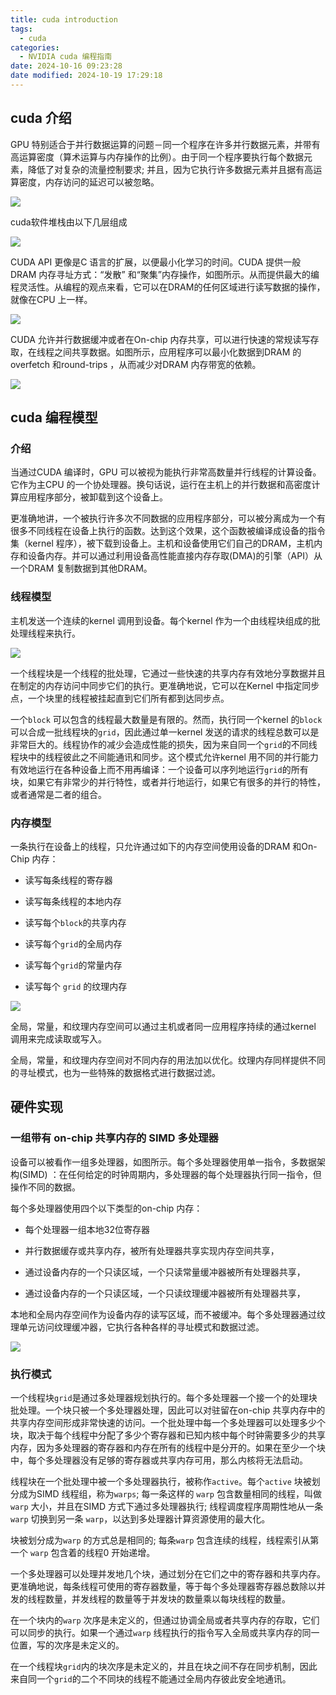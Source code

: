 ```yaml
---
title: cuda introduction
tags:
  - cuda
categories:
  - NVIDIA cuda 编程指南
date: 2024-10-16 09:23:28
date modified: 2024-10-19 17:29:18
---
```

## cuda 介绍
GPU 特别适合于并行数据运算的问题－同一个程序在许多并行数据元素，并带有高运算密度（算术运算与内存操作的比例）。由于同一个程序要执行每个数据元素，降低了对复杂的流量控制要求; 并且，因为它执行许多数据元素并且据有高运算密度，内存访问的延迟可以被忽略。

![](https://github.com/amor-mio-de-mi-vida/picx-images-hosting/raw/master/cuda/image.4qrb9lvfly.webp)

cuda软件堆栈由以下几层组成

![](https://github.com/amor-mio-de-mi-vida/picx-images-hosting/raw/master/cuda/image.5tr0khwize.webp)

CUDA API 更像是C 语言的扩展，以便最小化学习的时间。CUDA 提供一般DRAM 内存寻址方式：“发散” 和“聚集”内存操作，如图所示。从而提供最大的编程灵活性。从编程的观点来看，它可以在DRAM的任何区域进行读写数据的操作，就像在CPU 上一样。

![](https://github.com/amor-mio-de-mi-vida/picx-images-hosting/raw/master/cuda/image.5q7ems4yo1.webp)

CUDA 允许并行数据缓冲或者在On-chip 内存共享，可以进行快速的常规读写存取，在线程之间共享数据。如图所示，应用程序可以最小化数据到DRAM 的overfetch 和round-trips ，从而减少对DRAM 内存带宽的依赖。

![](https://github.com/amor-mio-de-mi-vida/picx-images-hosting/raw/master/cuda/image.4g4hggojzv.webp)

## cuda 编程模型

### 介绍

当通过CUDA 编译时，GPU 可以被视为能执行非常高数量并行线程的计算设备。它作为主CPU 的一个协处理器。换句话说，运行在主机上的并行数据和高密度计算应用程序部分，被卸载到这个设备上。

更准确地讲，一个被执行许多次不同数据的应用程序部分，可以被分离成为一个有很多不同线程在设备上执行的函数。达到这个效果，这个函数被编译成设备的指令集（kernel 程序），被下载到设备上。主机和设备使用它们自己的DRAM，主机内存和设备内存。并可以通过利用设备高性能直接内存存取(DMA)的引擎（API）从一个DRAM 复制数据到其他DRAM。

### 线程模型

主机发送一个连续的kernel 调用到设备。每个kernel 作为一个由线程块组成的批处理线程来执行。

![](https://github.com/amor-mio-de-mi-vida/picx-images-hosting/raw/master/cuda/image.1lbtaodun4.webp)

一个线程块是一个线程的批处理，它通过一些快速的共享内存有效地分享数据并且在制定的内存访问中同步它们的执行。更准确地说，它可以在Kernel 中指定同步点，一个块里的线程被挂起直到它们所有都到达同步点。

一个`block` 可以包含的线程最大数量是有限的。然而，执行同一个kernel 的`block`可以合成一批线程块的`grid`，因此通过单一kernel 发送的请求的线程总数可以是非常巨大的。线程协作的减少会造成性能的损失，因为来自同一个`grid`的不同线程块中的线程彼此之不间能通讯和同步。这个模式允许kernel 用不同的并行能力有效地运行在各种设备上而不用再编译：一个设备可以序列地运行`grid`的所有块，如果它有非常少的并行特性，或者并行地运行，如果它有很多的并行的特性，或者通常是二者的组合。

### 内存模型

一条执行在设备上的线程，只允许通过如下的内存空间使用设备的DRAM 和On-Chip 内存：

- 读写每条线程的寄存器

- 读写每条线程的本地内存

- 读写每个`block`的共享内存

- 读写每个`grid`的全局内存

- 读写每个`grid`的常量内存

- 读写每个 `grid` 的纹理内存

![](https://github.com/amor-mio-de-mi-vida/picx-images-hosting/raw/master/cuda/image.83a13zz6vp.webp)

全局，常量，和纹理内存空间可以通过主机或者同一应用程序持续的通过kernel 调用来完成读取或写入。

全局，常量，和纹理内存空间对不同内存的用法加以优化。纹理内存同样提供不同的寻址模式，也为一些特殊的数据格式进行数据过滤。


## 硬件实现

### 一组带有 on-chip 共享内存的 SIMD 多处理器

设备可以被看作一组多处理器，如图所示。每个多处理器使用单一指令，多数据架构(SIMD) ：在任何给定的时钟周期内，多处理器的每个处理器执行同一指令，但操作不同的数据。

每个多处理器使用四个以下类型的on-chip 内存：

- 每个处理器一组本地32位寄存器

- 并行数据缓存或共享内存，被所有处理器共享实现内存空间共享，

- 通过设备内存的一个只读区域，一个只读常量缓冲器被所有处理器共享，

- 通过设备内存的一个只读区域，一个只读纹理缓冲器被所有处理器共享，

本地和全局内存空间作为设备内存的读写区域，而不被缓冲。每个多处理器通过纹理单元访问纹理缓冲器，它执行各种各样的寻址模式和数据过滤。

![](https://github.com/amor-mio-de-mi-vida/picx-images-hosting/raw/master/cuda/image.4n7pbwv0my.webp)


### 执行模式

一个线程块`grid`是通过多处理器规划执行的。每个多处理器一个接一个的处理块批处理。一个块只被一个多处理器处理，因此可以对驻留在on-chip 共享内存中的共享内存空间形成非常快速的访问。一个批处理中每一个多处理器可以处理多少个块，取决于每个线程中分配了多少个寄存器和已知内核中每个时钟需要多少的共享内存，因为多处理器的寄存器和内存在所有的线程中是分开的。如果在至少一个块中，每个多处理器没有足够的寄存器或共享内存可用，那么内核将无法启动。

线程块在一个批处理中被一个多处理器执行，被称作`active`。每个`active` 块被划分成为SIMD 线程组，称为`warps`; 每一条这样的 `warp` 包含数量相同的线程，叫做 `warp` 大小，并且在SIMD 方式下通过多处理器执行; 线程调度程序周期性地从一条 `warp` 切换到另一条 `warp`，以达到多处理器计算资源使用的最大化。

块被划分成为`warp` 的方式总是相同的; 每条`warp` 包含连续的线程，线程索引从第一个 `warp` 包含着的线程0 开始递增。

一个多处理器可以处理并发地几个块，通过划分在它们之中的寄存器和共享内存。更准确地说，每条线程可使用的寄存器数量，等于每个多处理器寄存器总数除以并发的线程数量，并发线程的数量等于并发块的数量乘以每块线程的数量。

在一个块内的`warp` 次序是未定义的，但通过协调全局或者共享内存的存取，它们可以同步的执行。如果一个通过`warp` 线程执行的指令写入全局或共享内存的同一位置，写的次序是未定义的。

在一个线程块`grid`内的块次序是未定义的，并且在块之间不存在同步机制，因此来自同一个`grid`的二个不同块的线程不能通过全局内存彼此安全地通讯。

